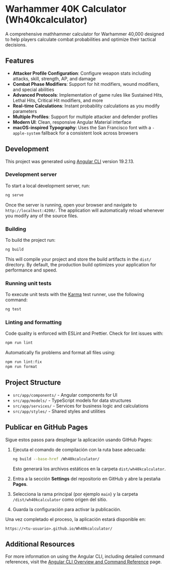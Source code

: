 # Warhammer 40K Calculator (Wh40kcalculator)

A comprehensive mathhammer calculator for Warhammer 40,000 designed to help players calculate combat probabilities and optimize their tactical decisions.

## Features

- **Attacker Profile Configuration**: Configure weapon stats including attacks, skill, strength, AP, and damage
- **Combat Phase Modifiers**: Support for hit modifiers, wound modifiers, and special abilities
- **Advanced Protocols**: Implementation of game rules like Sustained Hits, Lethal Hits, Critical Hit modifiers, and more
- **Real-time Calculations**: Instant probability calculations as you modify parameters
- **Multiple Profiles**: Support for multiple attacker and defender profiles
- **Modern UI**: Clean, responsive Angular Material interface
- **macOS-inspired Typography**: Uses the San Francisco font with a `-apple-system` fallback for a consistent look across browsers

## Development

This project was generated using [Angular CLI](https://github.com/angular/angular-cli) version 19.2.13.

### Development server

To start a local development server, run:

```bash
ng serve
```

Once the server is running, open your browser and navigate to `http://localhost:4200/`. The application will automatically reload whenever you modify any of the source files.

### Building

To build the project run:

```bash
ng build
```

This will compile your project and store the build artifacts in the `dist/` directory. By default, the production build optimizes your application for performance and speed.

### Running unit tests

To execute unit tests with the [Karma](https://karma-runner.github.io) test runner, use the following command:

```bash
ng test
```

### Linting and formatting

Code quality is enforced with ESLint and Prettier. Check for lint issues with:

```bash
npm run lint
```

Automatically fix problems and format all files using:

```bash
npm run lint:fix
npm run format
```

## Project Structure

- `src/app/components/` - Angular components for UI
- `src/app/models/` - TypeScript models for data structures
- `src/app/services/` - Services for business logic and calculations
- `src/app/styles/` - Shared styles and utilities

## Publicar en GitHub Pages

Sigue estos pasos para desplegar la aplicación usando GitHub Pages:

1. Ejecuta el comando de compilación con la ruta base adecuada:

   ```bash
   ng build --base-href /Wh40kcalculator/
   ```

   Esto generará los archivos estáticos en la carpeta `dist/wh40kcalculator`.
2. Entra a la sección **Settings** del repositorio en GitHub y abre la pestaña **Pages**.
3. Selecciona la rama principal (por ejemplo `main`) y la carpeta `/dist/wh40kcalculator` como origen del sitio.
4. Guarda la configuración para activar la publicación.

Una vez completado el proceso, la aplicación estará disponible en:

```
https://<tu-usuario>.github.io/Wh40kcalculator/
```

## Additional Resources

For more information on using the Angular CLI, including detailed command references, visit the [Angular CLI Overview and Command Reference](https://angular.dev/tools/cli) page.
